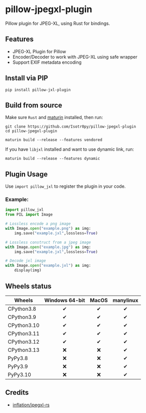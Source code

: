 # pillow-jpegxl-plugin
Pillow plugin for JPEG-XL, using Rust for bindings.

## Features
- JPEG-XL Plugin for Pillow
- Encoder/Decoder to work with JPEG-XL using safe wrapper
- Support EXIF metadata encoding

## Install via PIP
```
pip install pillow-jxl-plugin
```

## Build from source
Make sure `Rust` and [maturin](https://github.com/PyO3/maturin) installed, then run:
```
git clone https://github.com/Isotr0py/pillow-jpegxl-plugin
cd pillow-jpegxl-plugin

maturin build --release --features vendored
```
If you have `libjxl` installed and want to use dynamic link, run:
```
maturin build --release --features dynamic
```

## Plugin Usage
Use `import pillow_jxl` to register the plugin in your code. 

### Example:
```python
import pillow_jxl
from PIL import Image

# Lossless encode a png image
with Image.open("example.png") as img:
    img.save("example.jxl",lossless=True)

# Lossless construct from a jpeg image
with Image.open("example.jpg") as img:
    img.save("example.jxl",lossless=True)

# Decode jxl image
with Image.open("example.jxl") as img:
    display(img)
```

## Wheels status
| Wheels      | Windows 64-bit | MacOS | manylinux |
|-------------|:--------------:|:-----:|:---------:|
| CPython3.8  |        ✔       |   ✔   |     ✔     |
| CPython3.9  |        ✔       |   ✔   |     ✔     |
| CPython3.10 |        ✔       |   ✔   |     ✔     |
| CPython3.11 |        ✔       |   ✔   |     ✔     |
| CPython3.12 |        ✔       |   ✔   |     ✔     |
| CPython3.13 |        ❌       |   ❌   |     ✔     |
| PyPy3.8     |        ❌       |   ❌   |     ✔     |
| PyPy3.9     |        ❌       |   ❌   |     ✔     |
| PyPy3.10    |        ❌       |   ❌   |     ✔     |

## Credits
- [inflation/jpegxl-rs](https://github.com/inflation/jpegxl-rs)
